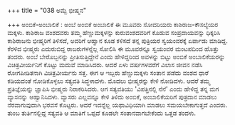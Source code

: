+++
title = "038 ಅಮ್ಬೆ ಭೀಷ್ಮನ"

+++
ಅಂಬಿಕೆ-ಅಂಬಾಲಿಕೆ : ಅಂಬೆ ಅಂಬಿಕೆ ಅಂಬಾಲಿಕೆ ಈ ಮೂವರು ಸೋದರಿಯರು ಕಾಶಿರಾಜ-ಕೌಸಲ್ಯೆಯರ ಮಕ್ಕಳು. ಕಾಶಿರಾಜ ವಂಶದವರು ತಮ್ಮ ಹೆಣ್ಣುಮಕ್ಕಳನ್ನು ಕುರುವಂಶದವರಿಗೆ ಕೊಡುವ ಸಂಪ್ರದಾಯವನ್ನು ಧಿಕ್ಕರಿಸಿ ಕಾಶಿರಾಜನು ಭೀಷ್ಮರಿಗೆ ತಿಳಿಸದೆ, ಅವರಿಗೆ ಆಹ್ವಾನ ಕೂಡ ಕಳಿಸದೆ ತನ್ನ ಪುತ್ರಿಯರ ಸ್ವಯಂವರಕ್ಕೆ ಏರ್ಪಾಡು ಮಾಡಿದ್ದ. ಕೆರಳಿದ ಭೀಷ್ಮರು ಎದುರುಬಿದ್ದ ರಾಜರುಗಳನ್ನೆಲ್ಲ ಸೋಲಿಸಿ ಈ ಮೂವರನ್ನೂ ಸ್ವಯಂವರ ಮಂಟಪದಿಂದ ಹೊತ್ತು ತಂದರು. ಅಂಬೆ ಬೇರೊಬ್ಬನನ್ನು ಪ್ರೀತಿಸುತ್ತಿದ್ದೇನೆ ಎಂದು ಹೇಳಿದ್ದರಿಂದ ಅವಳನ್ನು ಬಿಟ್ಟು ಅಂಬಿಕೆ ಅಂಬಾಲಿಕೆಯರನ್ನು ವಿಚಿತ್ರವೀರ್ಯನಿಗೆ ಕೊಟ್ಟು ಮದುವೆ ಮಾಡಿಸಿದರು. ಆದರೆ ಏಳು ವರ್ಷಗಳವರೆಗೆ ವಿಲಾಸ ಜೀವನ ನಡೆಸಿ ರೋಗಪೀಡಿತನಾಗಿ ವಿಚಿತ್ರವೀರ್ಯನು ಸತ್ತ. ಈಗ ಆ ಇಬ್ಬರು ಹೆಣ್ಣುಮಕ್ಕಳು ಸಂತಾನ ಪಡೆದು ವಂಶದ ಧಾರೆ ಕಡಿಯದಂತೆ ನೋಡಿಕೊಳ್ಳಲು ಸತ್ಯವತಿ ಸಿದ್ಧಳಾದಳು. ಮೊದಲು ಭೀಷ್ಮರನ್ನು ಕೇಳಿ ನೋಡಿದಳು. ಆದರೆ ತಮ್ಮ ಪ್ರತಿಜ್ಞೆಯನ್ನು ಜ್ಞಾಪಿಸಿ ಭೀಷ್ಮರು ನಿರಾಕರಿಸಿದರು. ಆಗ ಸತ್ಯವತಿಯು 'ವಿಪತ್ತಿನಲ್ಲಿ ನೆನೆ' ಎಂದು ಹೇಳಿದ್ದ ತನ್ನ ಮಗ ವ್ಯಾಸನನ್ನು ಆಹ್ವಾನಿಸಿದಳು. ವ್ಯಾಸರು ಎಲ್ಲವನ್ನೂ ಕೇಳಿ ತಿಳಿದು ಅಂಬಿಕೆ, ಅಂಬಾಲಿಕೆಯರಿಗೆ ಪುತ್ರದಾನ ಮಾಡಲು ನೆರವಾಗುವುದಾಗಿ ಭರವಸೆ ಕೊಟ್ಟರು. ಆದರೆ ಇದನ್ನೆಲ್ಲ ಯಥಾವಿಧಿಯಾಗಿ ಮಾಡಲು ಸಮಯಬೇಕಾಗುತ್ತದೆ ಎಂದರು. ತುಂಬ ತುರ್ತಿನಲ್ಲಿದ್ದ ಸತ್ಯವತಿ ಆ ಮಾತಿಗೆ ಒಪ್ಪದೆ ಕೂಡಲೇ ಸಂತಾನವಾಗಬೇಕೆಂದು ಒತ್ತಡ ತಂದಳು.
